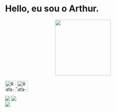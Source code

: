 
# Hello, eu sou o Arthur. 


<div align="center">
   
</div>

<div align="center">
  <a href="https://github.com/ArthurGN">
  <img height="180em" src="https://github-readme-stats.vercel.app/api?username=ArthurGN&show_icons=true&theme=dark&include_all_commits=true&count_private=true"/>
</div>
  
 
  <div style="display: inline_block"><br>
     <img align="center" alt="Rafa-Js" height="35"  src="https://img.shields.io/badge/HTML5-E34F26?style=for-the-badge&logo=html5&logoColor=white">
     <img align="center" alt="Rafa-Js" height="35" src="https://img.shields.io/badge/CSS3-1572B6?style=for-the-badge&logo=css3&logoColor=white">

</div>
   
<div> 
 
  <a href="https://instagram.com/arthurgn66" target="_blank"><img src="https://img.shields.io/badge/-Instagram-%23E4405F?style=for-the-badge&logo=instagram&logoColor=white" target="_blank"></a>
  <a href="https://www.linkedin.com/in/arthur-guilhermino-895aa6218" target="_blank"><img src="https://img.shields.io/badge/-LinkedIn-%230077B5?style=for-the-badge&logo=linkedin&logoColor=white" target="_blank"></a>  
  <a href = "mailto:arthurpereira71@gmail.com"><img src="https://img.shields.io/badge/-Gmail-%23333?style=for-the-badge&logo=gmail&logoColor=white" target="_blank">
    </a>
  
 
</div>
